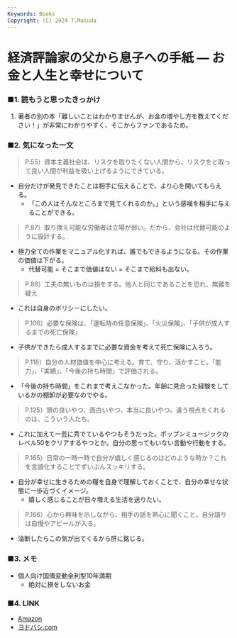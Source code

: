 ```yaml
---
Keywords: Books
Copyright: (C) 2024 T.Masuda
---
```


# 経済評論家の父から息子への手紙 ― お金と人生と幸せについて

### ■1. 読もうと思ったきっかけ

1. 著者の別の本「難しいことはわかりませんが、お金の増やし方を教えてください！」が非常にわかりやすく、そこからファンであるため。

### ■2. 気になった一文

> P.55）資本主義社会は、リスクを取りたくない人間から、リスクをと取って良い人間が利益を吸い上げるようにできている。

* 自分だけが発見できたことは相手に伝えることで、より心を開いてもらえる。
    * 「この人はそんなところまで見てくれるのか。」という感嘆を相手に与えることができる。

> P.87）取り換え可能な労働者は立場が弱い。だから、会社は代替可能のように設計する。

* 極力全ての作業をマニュアル化すれば、誰でもできるようになる。その作業の価値は下がる。
    * 代替可能 = そこまで価値はない = そこまで給料も出ない。

> P.88）工夫の無いものは損をする。他人と同じであることを恐れ、無難を疑え

* これは自身のポリシーにしたい。

> P.106）必要な保険は、「運転時の任意保険」、「火災保険」、「子供が成人するまでの死亡保険」

* 子供ができたら成人するまでに必要な資金を考えて死亡保険に入ろう。

> P.118）自分の人材価値を中心に考える。育て、守り、活かすこと。「能力」、「実績」、「今後の持ち時間」で評価される。

* 「今後の持ち時間」をこれまで考えこなかった。年齢に見合った経験をしているかの棚卸が必要なのでやる。

> P.125）頭の良いやつ、面白いやつ、本当に良いやつ。違う視点をくれるのは、こういう人たち。

* これに加えて一芸に秀でているやつもそうだった。ポップンミュージックのレベル50をクリアするやつとか。自分の思ってもいない言動や行動をする。

> P.165）日常の一時一時で自分が嬉しく感じるのはどのような時か？これを言語化することでずいぶんスッキリする。

* 自分が幸せに生きるための糧を自身で理解しておくことで、自分の幸せな状態に一歩近づくイメージ。
    * 嬉しく感じることが日々増える生活を送りたい。

> P.166）心から興味を示しながら、相手の話を熱心に聞くこと。自分語りは自慢やアピールが入る。

* 油断したらこの気が出てくるから肝に銘じる。


### ■3. メモ
*  個人向け国債変動金利型10年満期
    * 絶対に損をしないお金

### ■4. LINK
* [Amazon](https://www.amazon.co.jp/%E7%B5%8C%E6%B8%88%E8%A9%95%E8%AB%96%E5%AE%B6%E3%81%AE%E7%88%B6%E3%81%8B%E3%82%89%E6%81%AF%E5%AD%90%E3%81%B8%E3%81%AE%E6%89%8B%E7%B4%99-%E3%81%8A%E9%87%91%E3%81%A8%E4%BA%BA%E7%94%9F%E3%81%A8%E5%B9%B8%E3%81%9B%E3%81%AB%E3%81%A4%E3%81%84%E3%81%A6-%E5%B1%B1%E5%B4%8E-%E5%85%83/dp/4054069754/ref=tmm_hrd_swatch_0?_encoding=UTF8&dib_tag=se&dib=eyJ2IjoiMSJ9.kZjVEvtmrdpO9Rj2cFDcIGXLRMDNqNy9gYmPLi7gnT_79m5gFGhOTSDXbpoddwDYwJuMgRhcA_dpSxtBG-di4-p8lAB-zwjzje_4tkgxDqwUH4ukdtKlnuM2ohl76u2AOZSkb3ptZ1Ax0nLtlNyZnuOGLo-eUwiik4KYA4b8stdTxB9gzxVuLunczV-PuFG4PRkf0O5M8uL3SVoZhw9pFraOJl3lesH0-2ZzS9FNmZCjU3IACIZzAsiEaYhm_XEl4ZlAkbp4PAkg3q4Gh-FikS0mCTjjakYso-JvyFPK1l0.AhFZVdqsp_R4vzkR-V85jTi6VYlEe9tJ_v8pNyddJ-0&qid=1729384808&sr=8-1)
* [ヨドバシ.com](https://www.yodobashi.com/product/100000009003797920/)


